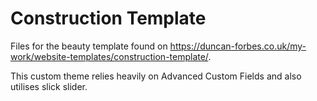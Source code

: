 # Construction Template

Files for the beauty template found on https://duncan-forbes.co.uk/my-work/website-templates/construction-template/.

This custom theme relies heavily on Advanced Custom Fields and also utilises slick slider.